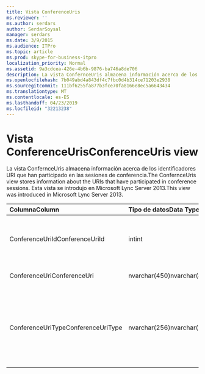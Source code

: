 ```yaml
---
title: Vista ConferenceUris
ms.reviewer: ''
ms.author: serdars
author: SerdarSoysal
manager: serdars
ms.date: 3/9/2015
ms.audience: ITPro
ms.topic: article
ms.prod: skype-for-business-itpro
localization_priority: Normal
ms.assetid: 9a3cdcea-426e-4b6b-9876-ba746a8de706
description: La vista ConfernceUris almacena información acerca de los identificadores URI que han participado en las sesiones de conferencia. Esta vista se introdujo en Microsoft Lync Server 2013.
ms.openlocfilehash: 7b049abd4a843df4c7fbc0d4b314ce71203e2938
ms.sourcegitcommit: 111bf6255fa877b3fce70fa8166e8ec5a6643434
ms.translationtype: MT
ms.contentlocale: es-ES
ms.lasthandoff: 04/23/2019
ms.locfileid: "32213238"
---
```

# <a name="conferenceuris-view"></a><span data-ttu-id="ae089-104">Vista ConferenceUris</span><span class="sxs-lookup"><span data-stu-id="ae089-104">ConferenceUris view</span></span>
 
<span data-ttu-id="ae089-105">La vista ConfernceUris almacena información acerca de los identificadores URI que han participado en las sesiones de conferencia.</span><span class="sxs-lookup"><span data-stu-id="ae089-105">The ConfernceUris view stores information about the URIs that have participated in conference sessions.</span></span> <span data-ttu-id="ae089-106">Esta vista se introdujo en Microsoft Lync Server 2013.</span><span class="sxs-lookup"><span data-stu-id="ae089-106">This view was introduced in Microsoft Lync Server 2013.</span></span>
  
|<span data-ttu-id="ae089-107">**Columna**</span><span class="sxs-lookup"><span data-stu-id="ae089-107">**Column**</span></span>|<span data-ttu-id="ae089-108">**Tipo de datos**</span><span class="sxs-lookup"><span data-stu-id="ae089-108">**Data Type**</span></span>|<span data-ttu-id="ae089-109">**Detalles**</span><span class="sxs-lookup"><span data-stu-id="ae089-109">**Details**</span></span>|
|:-----|:-----|:-----|
|<span data-ttu-id="ae089-110">ConferenceUriId</span><span class="sxs-lookup"><span data-stu-id="ae089-110">ConferenceUriId</span></span>  <br/> |<span data-ttu-id="ae089-111">int</span><span class="sxs-lookup"><span data-stu-id="ae089-111">int</span></span>  <br/> |<span data-ttu-id="ae089-112">Número único que identifica el URI de conferencia.</span><span class="sxs-lookup"><span data-stu-id="ae089-112">Unique number identifying the conference URI.</span></span>  <br/> |
|<span data-ttu-id="ae089-113">ConferenceUri</span><span class="sxs-lookup"><span data-stu-id="ae089-113">ConferenceUri</span></span>  <br/> |<span data-ttu-id="ae089-114">nvarchar(450)</span><span class="sxs-lookup"><span data-stu-id="ae089-114">nvarchar(450)</span></span>  <br/> |<span data-ttu-id="ae089-115">URI de la conferencia.</span><span class="sxs-lookup"><span data-stu-id="ae089-115">URI of the conference.</span></span>  <br/> |
|<span data-ttu-id="ae089-116">ConferenceUriType</span><span class="sxs-lookup"><span data-stu-id="ae089-116">ConferenceUriType</span></span>  <br/> |<span data-ttu-id="ae089-117">nvarchar(256)</span><span class="sxs-lookup"><span data-stu-id="ae089-117">nvarchar(256)</span></span>  <br/> |<span data-ttu-id="ae089-118">URI de tipo de conferencia.</span><span class="sxs-lookup"><span data-stu-id="ae089-118">Type of conference URI.</span></span> <span data-ttu-id="ae089-119">Consulte la [tabla UriTypes](uritypes.md) para obtener más información.</span><span class="sxs-lookup"><span data-stu-id="ae089-119">See the [UriTypes table](uritypes.md) for more information.</span></span> <br/> |
   

